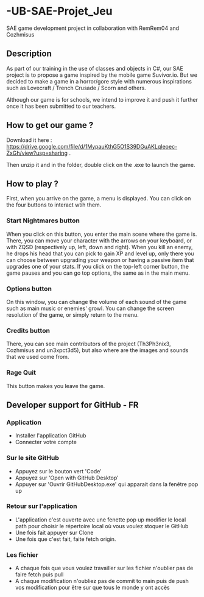 # -UB-SAE-Projet_Jeu
SAE game development project in collaboration with RemRem04 and Cozhmisus


## Description
As part of our training in the use of classes and objects in C#, our SAE project is to propose a game inspired by the mobile game Suvivor.io. But we decided to make a game in a horror/gore style with numerous inspirations such as Lovecraft / Trench Crusade / Scorn and others.

Although our game is for schools, we intend to improve it and push it further once it has been submitted to our teachers.

## How to get our game ?
Download it here : https://drive.google.com/file/d/1MypauKthG5O1S39DGuAKLqIeoec-ZxGh/view?usp=sharing .

Then unzip it and in the folder, double click on the .exe to launch the game.

## How to play ?
First, when you arrive on the game, a menu is displayed. You can click on the four buttons to interact wtih them.

### Start Nightmares button
When you click on this button, you enter the main scene where the game is. There, you can move your character with the arrows on your keyboard, or with ZQSD (respectively up, left, down and right). When you kill an enemy, he drops his head that you can pick to gain XP and level up, only there you can choose between upgrading your weapon or having a passive item that upgrades one of your stats. If you click on the top-left corner button, the game pauses and you can go top options, the same as in the main menu.

### Options button
On this window, you can change the volume of each sound of the game such as main music or enemies' growl. You can change the screen resolution of the game, or simply return to the menu.

### Credits button
There, you can see main contributors of the project (Th3Ph3nix3, Cozhmisus and un3xpct3d5), but also where are the images and sounds that we used come from.

### Rage Quit
This button makes you leave the game.


## Developer support for GitHub - FR
### Application
- Installer l'application GitHub
- Connecter votre compte

### Sur le site GitHub
- Appuyez sur le bouton vert 'Code'
- Appuyez sur 'Open with GitHub Desktop'
- Appuyer sur 'Ouvrir GitHubDesktop.exe' qui apparait dans la fenêtre pop up

### Retour sur l'application
- L'application c'est ouverte avec une fenette pop up modifier le local path pour choisir le répertoire local où vous voulez stoquer le GitHub
- Une fois fait appuyer sur Clone
- Une fois que c'est fait, faite fetch origin.

### Les fichier
- A chaque fois que vous voulez travailler sur les fichier n'oublier pas de faire fetch puis pull
- A chaque modification n'oubliez pas de commit to main puis de push vos modification pour être sur que tous le monde y ont accès
